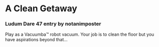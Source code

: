 # A Clean Getaway
### Ludum Dare 47 entry by notanimposter

Play as a Vacuumba™ robot vacuum. Your job is to clean the floor but you have aspirations beyond that...
